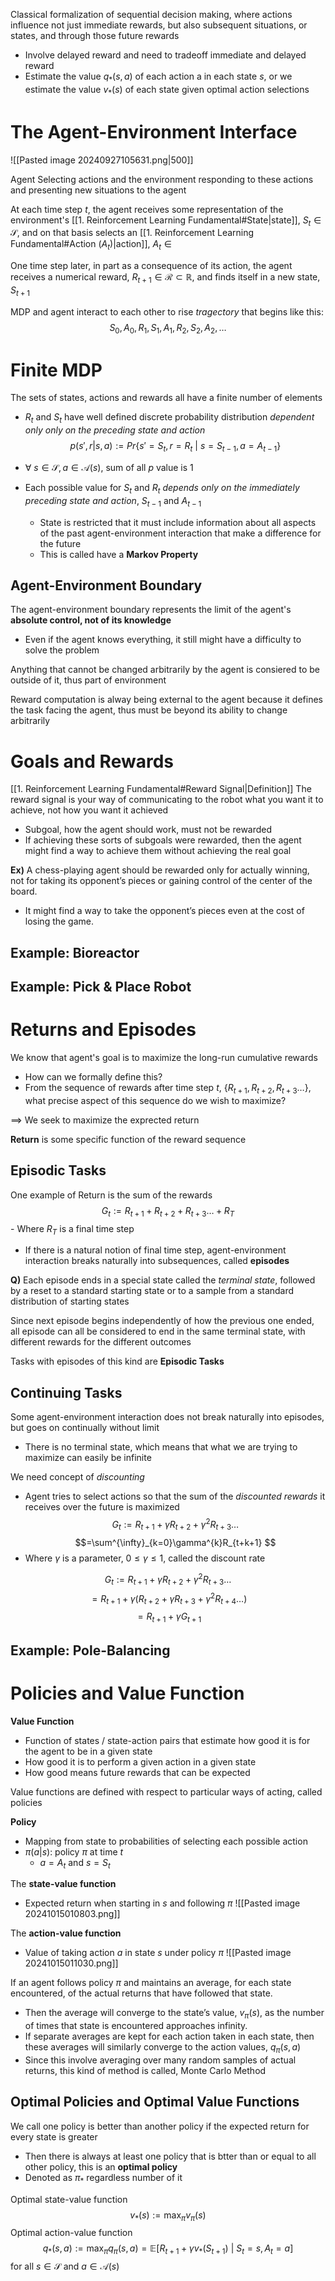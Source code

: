 Classical formalization of sequential decision making, where actions influence not just immediate rewards, but also subsequent situations, or states, and through those future rewards
- Involve delayed reward and need to tradeoff immediate and delayed reward
- Estimate the value $q_{*}(s,a)$ of each action a in each state $s$, or we estimate the value $v_{*}(s)$ of each state given optimal action selections

# The Agent-Environment Interface

![[Pasted image 20240927105631.png|500]]

Agent Selecting actions and the environment responding to these actions and presenting new situations to the agent

At each time step $t$, the agent receives some representation of the environment's [[1. Reinforcement Learning Fundamental#State|state]], $S_{t}\in \mathcal{S}$, and on that basis selects an [[1. Reinforcement Learning Fundamental#Action $(A_{t})$|action]], $A_{t}\in\mathcal{}$

One time step later, in part as a consequence of its action, the agent receives a numerical reward, $R_{t+1}\in\mathcal{R}\subset\mathbb{R}$, and finds itself in a new state, $S_{t+1}$

MDP and agent interact to each other to rise *tragectory* that begins like this:
$$S_{0}, A_{0}, R_{1}, S_{1}, A_{1}, R_{2}, S_{2}, A_{2}, \dots$$

# Finite MDP
The sets of states, actions and rewards all have a finite number of elements
- $R_{t}$ and $S_{t}$ have well defined discrete probability distribution *dependent only only on the preceding state and action*
$$p(s',r |s,a) := Pr\{s'=S_{t}, r=R_{t}\text{ | }s=S_{t-1}, a=A_{t-1}\}$$

- $\forall \text{ }s\in\mathcal{S}, a\in\mathcal{A}(s)$, sum of all $p$ value is 1
- Each possible value for $S_{t}$ and $R_{t}$ *depends only on the immediately preceding state and action*, $S_{t-1}$ and $A_{t-1}$
	- State is restricted that it must include information about all aspects of the past agent-environment interaction that make a difference for the future
	- This is called have a **Markov Property**

## Agent-Environment Boundary
The agent-environment boundary represents the limit of the agent's **absolute control, not of its knowledge**
- Even if the agent knows everything, it still might have a difficulty to solve the problem

Anything that cannot be changed arbitrarily by the agent is consiered to be outside of it, thus part of environment

Reward computation is alway being external to the agent because it defines the task facing the agent, thus must be beyond its ability to change arbitrarily

# Goals and Rewards
[[1. Reinforcement Learning Fundamental#Reward Signal|Definition]]
The reward signal is your way of communicating to the robot what you want it to achieve, not how you want it achieved
- Subgoal, how the agent should work, must not be rewarded
- If achieving these sorts of subgoals were rewarded, then the agent might find a way to achieve them without achieving the real goal

**Ex)**
A chess-playing agent should be rewarded only for actually winning, not for taking its opponent’s pieces or gaining control of the center of the board.
- It might find a way to take the opponent’s pieces even at the cost of losing the game.

## Example: Bioreactor


## Example: Pick & Place Robot


# Returns and Episodes
We know that agent's goal is to maximize the long-run cumulative rewards
- How can we formally define this?
- From the sequence of rewards after time step $t$, $\{R_{t+1}, R_{t+2}, R_{t+3}\dots\}$, what precise aspect of this sequence do we wish to maximize?

 $\implies$ We seek to maximize the exprected return 

**Return** is some specific function of the reward sequence

## Episodic Tasks
One example of Return is the sum of the rewards$$G_{t}:=R_{t+1}+ R_{t+2}+R_{t+3}\dots+R_{T}$$
	- Where $R_{T}$ is a final time step
- If there is a natural notion of final time step, agent-environment interaction breaks naturally into subsequences, called **episodes**

**Q)**
Each episode ends in a special state called the *terminal state*, followed by a reset to a standard starting state or to a sample from a standard distribution of starting states

Since next episode begins independently of how the previous one ended, all episode can all be considered to end in the same terminal state, with different rewards for the different outcomes

Tasks with episodes of this kind are **Episodic Tasks**

## Continuing Tasks
Some agent-environment interaction does not break naturally into episodes, but goes on continually without limit
- There is no terminal state, which means that what we are trying to maximize can easily be infinite

We need concept of *discounting* 
- Agent tries to select actions so that the sum of the *discounted rewards* it receives over the future is maximized
$$G_{t}:=R_{t+1}+ \gamma R_{t+2}+\gamma^{2}R_{t+3}\dots$$
$$=\sum^{\infty}_{k=0}\gamma^{k}R_{t+k+1} $$
- Where $\gamma$ is a parameter, $0\leq \gamma \leq 1$, called the discount rate

$$G_{t}:=R_{t+1}+ \gamma R_{t+2}+\gamma^{2}R_{t+3}\dots$$
$$=R_{t+1}+\gamma(R_{t+2}+\gamma R_{t+3}+\gamma^{2}R_{t+4}\dots)$$
$$=R_{t+1}+\gamma G_{t+1}$$

## Example: Pole-Balancing

# Policies and Value Function
**Value Function**
- Function of states / state-action pairs that estimate how good it is for the agent to be in a given state
- How good it is to perform a given action in a given state
- How good means future rewards that can be expected

Value functions are defined with respect to particular ways of acting, called policies

**Policy**
- Mapping from state to probabilities of selecting each possible action
- $\pi(a|s)$: policy $\pi$ at time $t$
	- $a=A_{t}$ and $s=S_{t}$

The **state-value function** 
- Expected return when starting in $s$ and following $\pi$ 
![[Pasted image 20241015010803.png]]

The **action-value function** 
- Value of taking action $a$ in state $s$ under policy $\pi$
![[Pasted image 20241015011030.png]]

If an agent follows policy $\pi$ and maintains an average, for each state encountered, of the actual returns that have followed that state.
- Then the average will converge to the state’s value, $v_{\pi}(s)$, as the number of times that state is encountered approaches infinity. 
- If separate averages are kept for each action taken in each state, then these averages will similarly converge to the action values, $q_{\pi}(s,a)$
- Since this involve averaging over many random samples of actual returns, this kind of method is called, Monte Carlo Method

## Optimal Policies and Optimal Value Functions
We call one policy is better than another policy if the expected return for every state is greater
- Then there is always at least one policy that is btter than or equal to all other policy, this is an **optimal policy**
- Denoted as $\pi_{*}$ regardless number of it

Optimal state-value function
$$v_{*}(s):=\max_{\pi}v_{\pi}(s)$$
Optimal action-value function
$$q_{*}(s,a):=\max_{\pi}q_{\pi}(s,a)=\mathbb{E}[R_{t+1}+\gamma v_{*}(S_{t+1})\text{ | }S_{t}=s, A_{t}=a]$$
for all $s\in\mathcal{S}$ and $a\in\mathcal{A}(s)$

